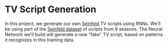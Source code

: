 # TV Script Generation

In this project, we generate our own [Seinfeld](https://en.wikipedia.org/wiki/Seinfeld) TV scripts using RNNs. We'll be using part of the [Seinfeld dataset](https://www.kaggle.com/thec03u5/seinfeld-chronicles#scripts.csv) of scripts from 9 seasons. The Neural Network we'll build will generate a new "fake" TV script, based on patterns it recognizes in this training data.
